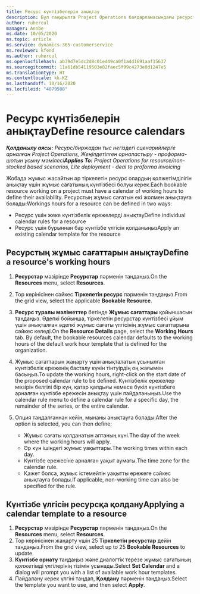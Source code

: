 ```yaml
---
title: Ресурс күнтізбелерін анықтау
description: Бұл тақырыпта Project Operations бағдарламасындағы ресурстарға арналған жұмыс сағатының күнтізбелерін анықтау жолы туралы ақпарат берілген.
author: ruhercul
manager: Annbe
ms.date: 10/05/2020
ms.topic: article
ms.service: dynamics-365-customerservice
ms.reviewer: kfend
ms.author: ruhercul
ms.openlocfilehash: ab39d7e5dc2d8c01ed49ca0f1a4d1691aaf15637
ms.sourcegitcommit: 11a61db54119503e82faec5f99c4273e8d1247e5
ms.translationtype: HT
ms.contentlocale: kk-KZ
ms.lasthandoff: 10/16/2020
ms.locfileid: "4079508"
---
```

# <a name="define-resource-calendars"></a><span data-ttu-id="93675-103">Ресурс күнтізбелерін анықтау</span><span class="sxs-lookup"><span data-stu-id="93675-103">Define resource calendars</span></span>

<span data-ttu-id="93675-104">_**Қолданылу аясы:** Ресурс/биржадан тыс негіздегі сценарийлерге арналған Project Operations, Жеңілдетілген орналастыру - проформа-шотын ұсыну мәмілесі_</span><span class="sxs-lookup"><span data-stu-id="93675-104">_**Applies To:** Project Operations for resource/non-stocked based scenarios, Lite deployment - deal to proforma invoicing_</span></span>

<span data-ttu-id="93675-105">Жобада жұмыс жасайтын әр тіркелетін ресурс олардың қолжетімділігін анықтау үшін жұмыс сағатының күнтізбесі болуы керек.</span><span class="sxs-lookup"><span data-stu-id="93675-105">Each bookable resource working on a project must have a calendar of working hours to define their availability.</span></span> <span data-ttu-id="93675-106">Ресурстың жұмыс сағатын екі жолмен анықтауға болады:</span><span class="sxs-lookup"><span data-stu-id="93675-106">Workings hours for a resource can be defined in two ways:</span></span> 

   - <span data-ttu-id="93675-107">Ресурс үшін жеке күнтізбелік ережелерді анықтау</span><span class="sxs-lookup"><span data-stu-id="93675-107">Define individual calendar rules for a resource</span></span>
   - <span data-ttu-id="93675-108">Ресурс үшін бұрыннан бар күнтізбе үлгісін қолданыңыз</span><span class="sxs-lookup"><span data-stu-id="93675-108">Apply an existing calendar template for the resource</span></span>

## <a name="define-a-resources-working-hours"></a><span data-ttu-id="93675-109">Ресурстың жұмыс сағаттарын анықтау</span><span class="sxs-lookup"><span data-stu-id="93675-109">Define a resource's working hours</span></span>

1. <span data-ttu-id="93675-110">**Ресурстар** мәзірінде **Ресурстар** пәрменін таңдаңыз.</span><span class="sxs-lookup"><span data-stu-id="93675-110">On the **Resources** menu, select **Resources**.</span></span>
2. <span data-ttu-id="93675-111">Тор көрінісінен сәйкес **Тіркелетін ресурс** пәрменін таңдаңыз.</span><span class="sxs-lookup"><span data-stu-id="93675-111">From the grid view, select the applicable **Bookable Resource**.</span></span>
3. <span data-ttu-id="93675-112">**Ресурс туралы мәліметтер** бетінде **Жұмыс сағаттары** қойыншасын таңдаңыз. Әдепкі бойынша, тіркелетін ресурстар күнтізбесі ұйым үшін анықталған әдепкі жұмыс сағаты үлгісінің жұмыс сағаттарына сәйкес келеді.</span><span class="sxs-lookup"><span data-stu-id="93675-112">On the **Resource Details** page, select the **Working Hours** tab. By default, the bookable resources calendar defaults to the working hours of the default work hour template that is defined for the organization.</span></span>
4. <span data-ttu-id="93675-113">Жұмыс сағаттарын жаңарту үшін анықталатын ұсынылған күнтізбелік ереженің басталу күнін тінтуірдің оң жағымен басыңыз.</span><span class="sxs-lookup"><span data-stu-id="93675-113">To update the working hours, right-click on the start date of the proposed calendar rule to be defined.</span></span> <span data-ttu-id="93675-114">Күнтізбелік ережелер мәзірін белгілі бір күн, қатар қалдығы немесе бүкіл күнтізбеге арналған күнтізбе ережесін анықтау үшін пайдаланыңыз.</span><span class="sxs-lookup"><span data-stu-id="93675-114">Use the calendar rule menu to define a calendar rule for a specific day, the remainder of the series, or the entire calendar.</span></span>
5. <span data-ttu-id="93675-115">Опция таңдалғаннан кейін, мынаны анықтауға болады:</span><span class="sxs-lookup"><span data-stu-id="93675-115">After the option is selected, you can then define:</span></span>

    - <span data-ttu-id="93675-116">Жұмыс сағаты қолданатын аптаның күні.</span><span class="sxs-lookup"><span data-stu-id="93675-116">The day of the week where the working hours will apply.</span></span>
    - <span data-ttu-id="93675-117">Әр күн ішіндегі жұмыс уақыттары.</span><span class="sxs-lookup"><span data-stu-id="93675-117">The working times within each day.</span></span>
    - <span data-ttu-id="93675-118">Күнтізбе ережесіне арналған уақыт аумағы.</span><span class="sxs-lookup"><span data-stu-id="93675-118">The time zone for the calendar rule.</span></span>
    - <span data-ttu-id="93675-119">Қажет болса, жұмыс істемейтін уақытты ережеге сәйкес анықтауға болады.</span><span class="sxs-lookup"><span data-stu-id="93675-119">If applicable, non-working time can also be specified for the rule.</span></span>

## <a name="applying-a-calendar-template-to-a-resource"></a><span data-ttu-id="93675-120">Күнтізбе үлгісін ресурсқа қолдану</span><span class="sxs-lookup"><span data-stu-id="93675-120">Applying a calendar template to a resource</span></span>

1. <span data-ttu-id="93675-121">**Ресурстар** мәзірінде **Ресурстар** пәрменін таңдаңыз.</span><span class="sxs-lookup"><span data-stu-id="93675-121">On the **Resources** menu, select **Resources**.</span></span>
2. <span data-ttu-id="93675-122">Тор көрінісінен жаңарту үшін 25 **Тіркелетін ресурстар** дейін таңдаңыз.</span><span class="sxs-lookup"><span data-stu-id="93675-122">From the grid view, select up to 25 **Bookable Resources** to update.</span></span>
3. <span data-ttu-id="93675-123">**Күнтізбе орнату** таңдаңыз және диалогтік терезе жұмыс сағатының қолжетімді үлгілерінің тізімін ұсынады.</span><span class="sxs-lookup"><span data-stu-id="93675-123">Select **Set Calendar** and a dialog will prompt you with a list of available work hour templates.</span></span>
4. <span data-ttu-id="93675-124">Пайдалану керек үлгіні таңдап, **Қолдану** пәрменін таңдаңыз.</span><span class="sxs-lookup"><span data-stu-id="93675-124">Select the template you want to use, and then select **Apply**.</span></span>
